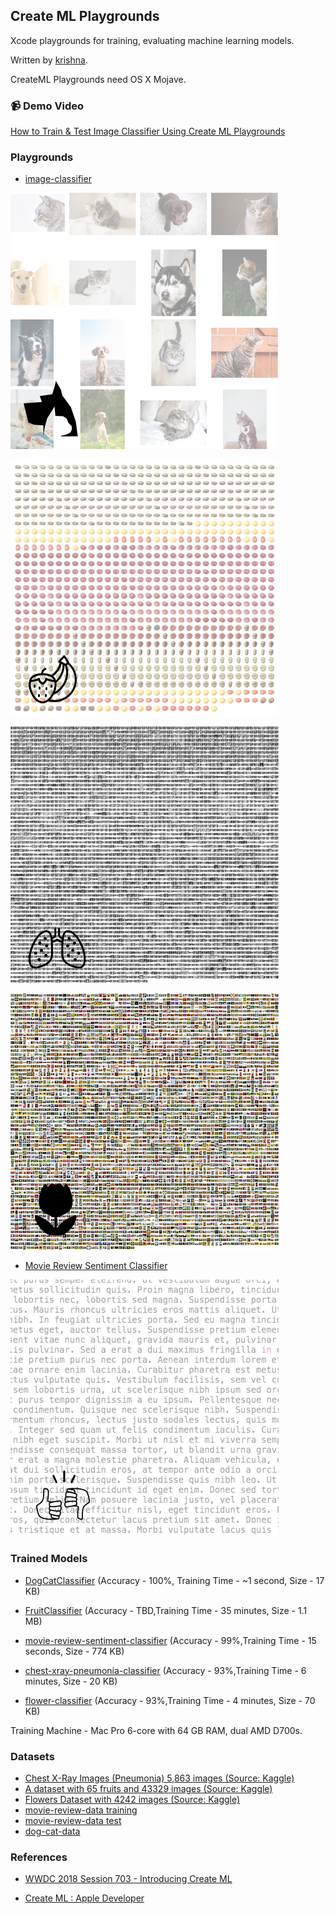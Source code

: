 ## Create ML Playgrounds

Xcode playgrounds for training, evaluating machine learning models.

Written by [krishna](https://blackwaterparkstudios.com).

CreateML Playgrounds need OS X Mojave.

### 📹 Demo Video
[How to Train & Test Image Classifier Using Create ML Playgrounds](dog-cat-classifier-demo.mp4)

### Playgrounds

- [image-classifier](image-classifier.playground)

![dog-cat-classifier](images/dog-cat-classifier.png)

![fruit-classifier](images/fruit-classifier.png)

![chest-xray-pneumonia-classifier](images/chest-xray-pneumonia-classifier.png)

![flower-classifier](images/flower-classifier.png)

- [Movie Review Sentiment Classifier](movie-review-sentiment-classifier.playground)

![movie-review-sentiment-classifier](images/movie-review-sentiment-classifier.png)

### Trained Models

- [DogCatClassifier](models/DogCatClassifier.mlmodel) (Accuracy - 100%, Training Time - ~1 second, Size - 17 KB)
- [FruitClassifier](models/FruitClassifier.mlmodel) (Accuracy - TBD,Training Time - 35 minutes, Size - 1.1 MB)
- [movie-review-sentiment-classifier](models/movie-review-sentiment.mlmodel) (Accuracy - 99%,Training Time - 15 seconds, Size - 774 KB)

- [chest-xray-pneumonia-classifier](models/ChestXrayPneumoniaClassifier.mlmodel) (Accuracy - 93%,Training Time - 6 minutes, Size - 20 KB)

- [flower-classifier](models/FlowerClassifier.mlmodel) (Accuracy - 93%,Training Time - 4 minutes, Size - 70 KB)

Training Machine - Mac Pro 6-core with 64 GB RAM, dual AMD D700s.

### Datasets

- [Chest X-Ray Images (Pneumonia) 5,863 images (Source: Kaggle)][aaef79c3]
- [A dataset with 65 fruits and 43329 images (Source: Kaggle)][dab38c66]
- [Flowers Dataset with 4242 images (Source: Kaggle)][d2561765]
- [movie-review-data training](datasets/train-movie-reviews.zip)
- [movie-review-data test](datasets/test-movie-reviews.zip)
- [dog-cat-data](datasets/dog-cat-data.zip)


### References

- [WWDC 2018 Session 703 - Introducing Create ML][66033728]
- [Create ML : Apple Developer][d8f80357]

  [d8f80357]: https://developer.apple.com/documentation/create_ml "Create ML : Apple Developer"

  [66033728]: https://developer.apple.com/videos/play/wwdc2018/703/ "WWDC 2018 Session 703 - Introducing Create ML"
  [dab38c66]: https://www.kaggle.com/moltean/fruits "A dataset with 65 fruits and 43329 images (Source: Kaggle)"
  [aaef79c3]: https://www.kaggle.com/paultimothymooney/chest-xray-pneumonia "Chest X-Ray Images (Pneumonia) 5,863 images (Source: Kaggle)"
  [d2561765]: https://www.kaggle.com/alxmamaev/flowers-recognition "Flowers Dataset from Kaggle (4242 images)"
